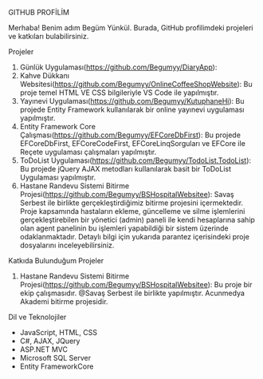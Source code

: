 GITHUB PROFİLİM

Merhaba! Benim adım Begüm Yünkül. Burada, GitHub profilimdeki projeleri ve katkıları bulabilirsiniz.

Projeler

1. Günlük Uygulaması(https://github.com/Begumyy/DiaryApp): 
2. Kahve Dükkanı Websitesi(https://github.com/Begumyy/OnlineCoffeeShopWebsite):  Bu proje temel HTML VE CSS bilgileriyle VS Code ile yapılmıştır.
3. Yayınevi Uygulaması(https://github.com/Begumyy/KutuphaneHi): Bu projede Entity Framework kullanılarak bir online yayınevi uygulaması yapılmıştır.
4. Entity Framework Core Çalışması(https://github.com/Begumyy/EFCoreDbFirst):  Bu projede EFCoreDbFirst, EFCoreCodeFirst, EFCoreLinqSorguları ve EFCore ile Reçete uygulaması çalışmaları yapılmıştır.
5. ToDoList Uygulaması(https://github.com/Begumyy/TodoList.TodoList):  Bu projede jQuery AJAX metodları kullanılarak basit bir ToDoList Uygulaması yapılmıştır.
6. Hastane Randevu Sistemi Bitirme Projesi(https://github.com/Begumyy/BSHospitalWebsitee):  Savaş Serbest ile birlikte gerçekleştirdiğimiz bitirme projesini içermektedir. Proje kapsamında hastaların ekleme, güncelleme ve silme işlemlerini gerçekleştirebilen bir yönetici (admin) paneli ile kendi hesaplarına sahip olan agent panelinin bu işlemleri yapabildiği bir sistem üzerinde odaklanmaktadır. Detaylı bilgi için yukarıda parantez içerisindeki proje dosyalarını inceleyebilirsiniz.

Katkıda Bulunduğum Projeler

1. Hastane Randevu Sistemi Bitirme Projesi(https://github.com/Begumyy/BSHospitalWebsitee): Bu proje bir ekip çalışmasıdır. @Savaş Serbest ile birlikte yapılmıştır. Acunmedya Akademi bitirme projesidir.

Dil ve Teknolojiler
- JavaScript, HTML, CSS
- C#, AJAX, JQuery
- ASP.NET MVC
- Microsoft SQL Server
- Entity FrameworkCore

